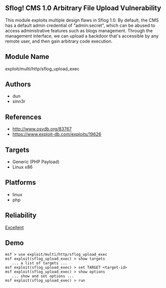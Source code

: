 ## Sflog! CMS 1.0 Arbitrary File Upload Vulnerability

This module exploits multiple design flaws in Sflog 1.0. By 
default, the CMS has a default admin credential of 
"admin:secret", which can be abused to access administrative 
features such as blogs management. Through the management 
interface, we can upload a backdoor that's accessible by any 
remote user, and then gain arbitrary code execution.


## Module Name
exploit/multi/http/sflog_upload_exec

## Authors
* dun
* sinn3r


## References
* http://www.osvdb.org/83767
* https://www.exploit-db.com/exploits/19626



## Targets
* Generic (PHP Payload)
* Linux x86


## Platforms
* linux
* php

## Reliability
[Excellent](https://github.com/rapid7/metasploit-framework/wiki/Exploit-Ranking)

## Demo

```
msf > use exploit/multi/http/sflog_upload_exec
msf exploit(sflog_upload_exec) > show targets
   ... a list of targets ...
msf exploit(sflog_upload_exec) > set TARGET <target-id>
msf exploit(sflog_upload_exec) > show options
   ... show and set options ...
msf exploit(sflog_upload_exec) > run
```
    
    